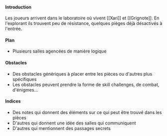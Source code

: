 #### Introduction  
Les joueurs arrivent dans le laboratoire où vivent [[Xari]] et [[Grignote]]. En l'explorant ils trouvent peu de résistance, quelques pièges déjà désactivés à l'entrée.
#### Plan
- Plusieurs salles agencées de manière logique
#### Obstacles 
- Des obstacles génériques à placer entre les pièces ou d'autres plus spécifiques 
- Les obstacles peuvent prendre la forme de skill challenges, de combat, d'énigmes...
#### Indices 
- Des notes qui donnent des éléments sur ce qui peut être trouvé dans les pièces
- D'autres qui donnent une idée des salles qui communiquent 
- D'autres qui mentionnent des passages secrets 